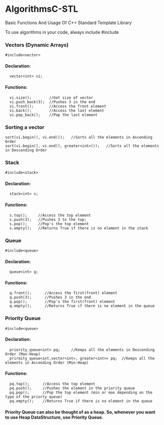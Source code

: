 # AlgorithmsC-STL
Basic Functions And Usage Of C++ Standard Template Library

To use algorithms in your code, always include
#include<algorithm>

### Vectors (Dynamic Arrays)
```
#include<vector>
```

#### Declaration: 
``` 
  vector<int> vi;
```
#### Functions:
```
  vi.size();        //Get size of vector
  vi.push_back(3);  //Pushes 3 in the end
  vi.front();       //Access the front element
  vi.back();        //Access the last element
  vi.pop_back();    //Pop the last element
```

### Sorting a vector
```
sort(vi.begin(), vi.end());   //Sorts all the elements in Ascending Order
sort(vi.begin(), vi.end(), greater<int>());   //Sorts all the elements in Descending Order
```

### Stack
```
#include<stack>
```
#### Declaration:
```
  stack<int> s;
```
#### Functions:
```
  s.top();     //Access the top element
  s.push(3);   //Pushes 3 to the top;
  s.pop();     //Pop's the top element
  s.empty();   //Returns True if there is no element in the stack
```

### Queue
```
#include<queue>
```
#### Declaration:
```
  queue<int> q;
```
#### Functions:
```
  q.front();      //Access the first(front) element
  q.push(3);      //Pushes 3 in the end 
  q.pop();        //Pop's the first(front) element
  q.empty();      //Returns True if there is no element in the queue
```


### Priority Queue
```
#include<queue>
```
#### Declaration:
```
  priority_queue<int> pq;     //Keeps all the elements in Descending Order (Max-Heap)
  priroity_queue<int,vector<int>, greater<int>> pq;  //Keeps all the elements in Ascending Order (Min-Heap)
```  
#### Functions:
```
  pq.top();      //Access the top element
  pq.push();     //Pushes the element in the priority queue
  pq.pop();      //Pop the top element (min or max depending on the type of the priorty queue)
  pq.empty();    //Returns True if there is no element in the queue
```

#### Priority Queue can also be thought of as a heap. So, whenever you want to use Heap DataStructure, use Priority Queue.



  

